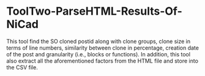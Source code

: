 # ToolTwo-ParseHTML-Results-Of-NiCad

This tool find the SO cloned postid along with clone groups, clone size in terms of line numbers, similarity between clone in percentage, creation date of the post and granularity (i.e., blocks or functions). In addition, this tool also extract all the aforementioned factors from the HTML file and store into the CSV file.
